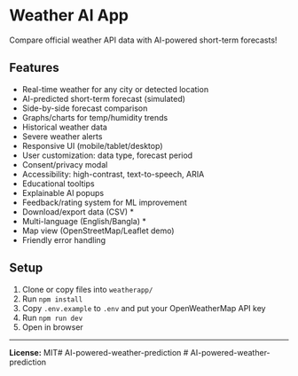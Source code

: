 # Weather AI App

Compare official weather API data with AI-powered short-term forecasts!

## Features
- Real-time weather for any city or detected location
- AI-predicted short-term forecast (simulated)
- Side-by-side forecast comparison
- Graphs/charts for temp/humidity trends
- Historical weather data
- Severe weather alerts
- Responsive UI (mobile/tablet/desktop)
- User customization: data type, forecast period
- Consent/privacy modal
- Accessibility: high-contrast, text-to-speech, ARIA
- Educational tooltips
- Explainable AI popups
- Feedback/rating system for ML improvement
- Download/export data (CSV) *
- Multi-language (English/Bangla) *
- Map view (OpenStreetMap/Leaflet demo)
- Friendly error handling

## Setup

1. Clone or copy files into `weatherapp/`
2. Run `npm install`
3. Copy `.env.example` to `.env` and put your OpenWeatherMap API key
4. Run `npm run dev`
5. Open in browser

---

**License:** MIT#   A I - p o w e r e d - w e a t h e r - p r e d i c t i o n 
 
 #   A I - p o w e r e d - w e a t h e r - p r e d i c t i o n 
 
 
